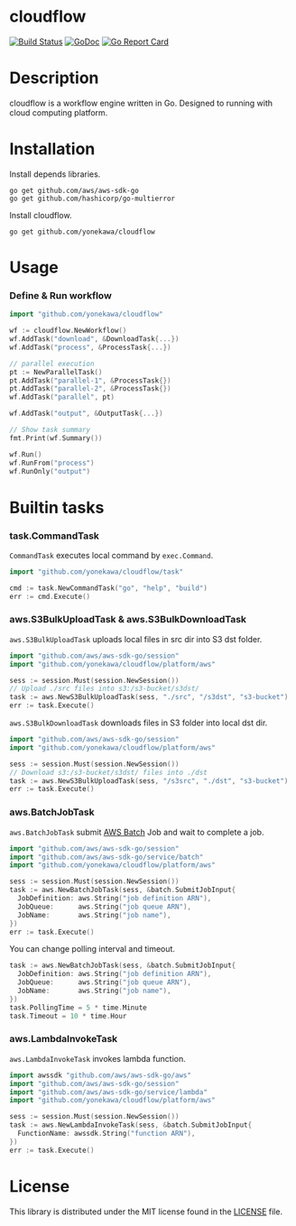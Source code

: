 # cloudflow
[![Build Status](https://travis-ci.org/yonekawa/cloudflow.svg?branch=master)](https://travis-ci.org/yonekawa/cloudflow)
[![GoDoc](https://godoc.org/github.com/yonekawa/cloudflow?status.svg)](http://godoc.org/github.com/yonekawa/cloudflow)
[![Go Report Card](https://goreportcard.com/badge/github.com/yonekawa/cloudflow)](https://goreportcard.com/report/github.com/yonekawa/cloudflow)

# Description
cloudflow is a workflow engine written in Go.
Designed to running with cloud computing platform.

# Installation

Install depends libraries.

```golang
go get github.com/aws/aws-sdk-go
go get github.com/hashicorp/go-multierror
```

Install cloudflow.

```console
go get github.com/yonekawa/cloudflow
```

# Usage

### Define & Run workflow

```go
import "github.com/yonekawa/cloudflow"

wf := cloudflow.NewWorkflow()
wf.AddTask("download", &DownloadTask{...})
wf.AddTask("process", &ProcessTask{...})

// parallel execution
pt := NewParallelTask()
pt.AddTask("parallel-1", &ProcessTask{})
pt.AddTask("parallel-2", &ProcessTask{})
wf.AddTask("parallel", pt)

wf.AddTask("output", &OutputTask{...})

// Show task summary
fmt.Print(wf.Summary())

wf.Run()
wf.RunFrom("process")
wf.RunOnly("output")
```

# Builtin tasks

### task.CommandTask

`CommandTask` executes local command by `exec.Command`.

```go
import "github.com/yonekawa/cloudflow/task"

cmd := task.NewCommandTask("go", "help", "build")
err := cmd.Execute()
```

### aws.S3BulkUploadTask & aws.S3BulkDownloadTask

`aws.S3BulkUploadTask` uploads local files in src dir into S3 dst folder.

```go
import "github.com/aws/aws-sdk-go/session"
import "github.com/yonekawa/cloudflow/platform/aws"

sess := session.Must(session.NewSession())
// Upload ./src files into s3:/s3-bucket/s3dst/
task := aws.NewS3BulkUploadTask(sess, "./src", "/s3dst", "s3-bucket")
err := task.Execute()
```

`aws.S3BulkDownloadTask` downloads files in S3 folder into local dst dir.

```go
import "github.com/aws/aws-sdk-go/session"
import "github.com/yonekawa/cloudflow/platform/aws"

sess := session.Must(session.NewSession())
// Download s3:/s3-bucket/s3dst/ files into ./dst
task := aws.NewS3BulkUploadTask(sess, "/s3src", "./dst", "s3-bucket")
err := task.Execute()
```

### aws.BatchJobTask

`aws.BatchJobTask` submit [AWS Batch](https://aws.amazon.com/jp/documentation/batch/) Job and wait to complete a job.

```go
import "github.com/aws/aws-sdk-go/session"
import "github.com/aws/aws-sdk-go/service/batch"
import "github.com/yonekawa/cloudflow/platform/aws"

sess := session.Must(session.NewSession())
task := aws.NewBatchJobTask(sess, &batch.SubmitJobInput{
  JobDefinition: aws.String("job definition ARN"),
  JobQueue:      aws.String("job queue ARN"),
  JobName:       aws.String("job name"),
})
err := task.Execute()
```

You can change polling interval and timeout.

```go
task := aws.NewBatchJobTask(sess, &batch.SubmitJobInput{
  JobDefinition: aws.String("job definition ARN"),
  JobQueue:      aws.String("job queue ARN"),
  JobName:       aws.String("job name"),
})
task.PollingTime = 5 * time.Minute
task.Timeout = 10 * time.Hour
```

### aws.LambdaInvokeTask

`aws.LambdaInvokeTask` invokes lambda function.

```go
import awssdk "github.com/aws/aws-sdk-go/aws"
import "github.com/aws/aws-sdk-go/session"
import "github.com/aws/aws-sdk-go/service/lambda"
import "github.com/yonekawa/cloudflow/platform/aws"

sess := session.Must(session.NewSession())
task := aws.NewLambdaInvokeTask(sess, &batch.SubmitJobInput{
  FunctionName: awssdk.String("function ARN"),
})
err := task.Execute()
```

# License
This library is distributed under the MIT license found in the [LICENSE](https://github.com/yonekawa/cloudflow/blob/master/LICENSE) file.
